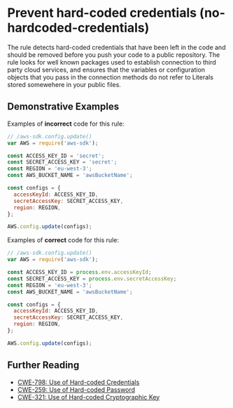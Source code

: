 # Prevent hard-coded credentials (no-hardcoded-credentials)

The rule detects hard-coded credentials that have been left in the code and should be removed before you push your code to a public repository. The rule looks for well known packages used to establish connection to third party cloud services, and ensures that the variables or configuration objects that you pass in the connection methods do not refer to Literals stored somewehere in your public files.

## Demonstrative Examples

Examples of **incorrect** code for this rule:

```js
// /aws-sdk.config.update()
var AWS = require('aws-sdk');

const ACCESS_KEY_ID = 'secret';
const SECRET_ACCESS_KEY = 'secret';
const REGION = 'eu-west-3';
const AWS_BUCKET_NAME = 'awsBucketName';

const configs = {
  accessKeyId: ACCESS_KEY_ID,
  secretAccessKey: SECRET_ACCESS_KEY,
  region: REGION,
};

AWS.config.update(configs);
```

Examples of **correct** code for this rule:

```js
// /aws-sdk.config.update()
var AWS = require('aws-sdk');

const ACCESS_KEY_ID = process.env.accessKeyId;
const SECRET_ACCESS_KEY = process.env.secretAccessKey;
const REGION = 'eu-west-3';
const AWS_BUCKET_NAME = 'awsBucketName';

const configs = {
  accessKeyId: ACCESS_KEY_ID,
  secretAccessKey: SECRET_ACCESS_KEY,
  region: REGION,
};

AWS.config.update(configs);
```

## Further Reading

- [CWE-798: Use of Hard-coded Credentials](https://cwe.mitre.org/data/definitions/798)
- [CWE-259: Use of Hard-coded Password](https://cwe.mitre.org/data/definitions/259.html)
- [CWE-321: Use of Hard-coded Cryptographic Key](https://cwe.mitre.org/data/definitions/321.html)
